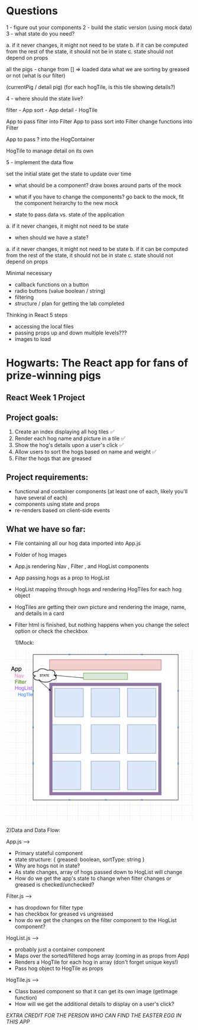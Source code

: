 # Questions

1 - figure out your components
2 - build the static version (using mock data)
3 - what state do you need?

a. if it never changes, it might not need to be state
b. if it can be computed from the rest of the state, it should not be in state
c. state should not depend on props

all the pigs - change from [] => loaded data
what we are sorting by
greased or not (what is our filter)

(currentPig / detail pig)
(for each hogTile, is this tile showing details?)

4 - where should the state live?

filter - App
sort - App
detail - HogTile

App to pass filter into Filter
App to pass sort into Filter
  change functions into Filter

App to pass ? into the HogContainer

HogTile to manage detail on its own

5 - implement the data flow

set the initial state
get the state to update over time




- what should be a component?
draw boxes around parts of the mock

- what if you have to change the components?
go back to the mock, fit the component heirarchy to the new mock

- state to pass data vs. state of the application

a. if it never changes, it might not need to be state

- when should we have a state?

a. if it never changes, it might not need to be state
b. if it can be computed from the rest of the state, it should not be in state
c. state should not depend on props

Minimal necessary

- callback functions on a button
- radio buttons (value boolean / string)
- filtering
- structure / plan for getting the lab completed

Thinking in React
5 steps

- accessing the local files
- passing props up and down multiple levels???
- images to load

# Hogwarts: The React app for fans of prize-winning pigs

## React Week 1 Project

## Project goals:

1.  Create an index displaying all hog tiles ✅
2.  Render each hog name and picture in a tile ✅
3.  Show the hog's details upon a user's click ✅
4.  Allow users to sort the hogs based on name and weight ✅
5.  Filter the hogs that are greased

## Project requirements:

* functional and container components (at least one of each, likely you'll have several of each)
* components using state and props
* re-renders based on client-side events

## What we have so far:

* File containing all our hog data imported into App.js
* Folder of hog images
* App.js rendering Nav , Filter , and HogList components
* App passing hogs as a prop to HogList
* HogList mapping through hogs and rendering HogTiles for each hog object
* HogTiles are getting their own picture and rendering the image, name, and details in a card
* Filter html is finished, but nothing happens when you change the select option or check the checkbox

  1)Mock:

![mock](./mock.png)

2)Data and Data Flow:

App.js -->

* Primary stateful component
* state structure: { greased: boolean, sortType: string }
* Why are hogs not in state?
* As state changes, array of hogs passed down to HogList will change
* How do we get the app's state to change when filter changes or greased is checked/unchecked?

Filter.js -->

* has dropdown for filter type
* has checkbox for greased vs ungreased
* how do we get the changes on the filter component to the HogList component?

HogList.js -->

* probably just a container component
* Maps over the sorted/filtered hogs array (coming in as props from App)
* Renders a HogTile for each hog in array (don't forget unique keys!)
* Pass hog object to HogTile as props

HogTile.js -->

* Class based component so that it can get its own image (getImage function)
* How will we get the additional details to display on a user's click?

_EXTRA CREDIT FOR THE PERSON WHO CAN FIND THE EASTER EGG IN THIS APP_
